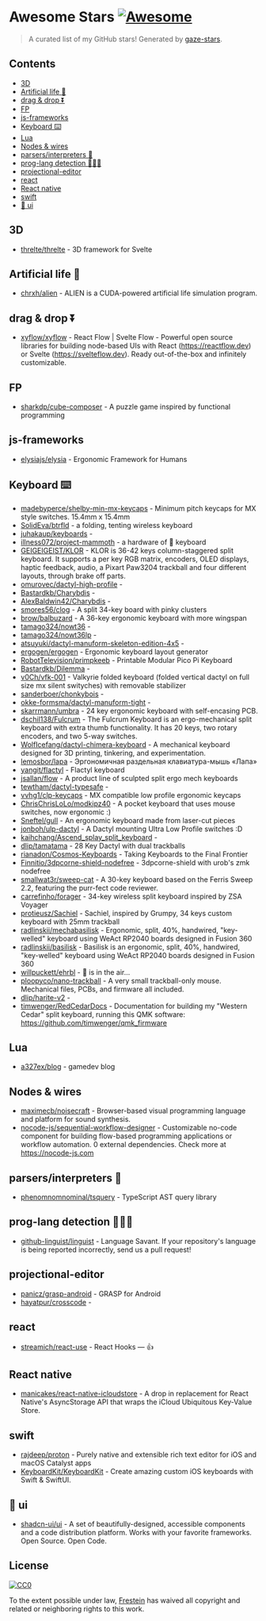 <!--lint disable awesome-contributing awesome-license awesome-list-item match-punctuation no-repeat-punctuation no-undefined-references awesome-spell-check-->

# Awesome Stars [![Awesome](https://awesome.re/badge.svg)](https://github.com/sindresorhus/awesome)

> A curated list of my GitHub stars! Generated by [gaze-stars](https://github.com/Frestein/gaze-stars).

## Contents
- [3D](#3d)
- [Artificial life 👾](#artificial-life-👾)
- [drag &amp; drop ⏬](#drag-&amp;-drop-⏬)
- [FP](#fp)
- [js-frameworks](#js-frameworks)
- [Keyboard ⌨️](#keyboard-⌨️)
- [Lua](#lua)
- [Nodes &amp; wires](#nodes-&amp;-wires)
- [parsers/interpreters 🌳](#parsers/interpreters-🌳)
- [prog-lang detection 👨🏽‍💻](#prog-lang-detection-👨🏽‍💻)
- [projectional-editor](#projectional-editor)
- [react](#react)
- [React native](#react-native)
- [swift](#swift)
- [🎨 ui](#🎨-ui)

## 3D
- [threlte/threlte](https://github.com/threlte/threlte) - 3D framework for Svelte

## Artificial life 👾
- [chrxh/alien](https://github.com/chrxh/alien) - ALIEN is a CUDA-powered artificial life simulation program.

## drag &amp; drop ⏬
- [xyflow/xyflow](https://github.com/xyflow/xyflow) - React Flow \| Svelte Flow - Powerful open source libraries for building node-based UIs with React (https://reactflow.dev) or Svelte (https://svelteflow.dev). Ready out-of-the-box and infinitely customizable.

## FP
- [sharkdp/cube-composer](https://github.com/sharkdp/cube-composer) - A puzzle game inspired by functional programming

## js-frameworks
- [elysiajs/elysia](https://github.com/elysiajs/elysia) - Ergonomic Framework for Humans

## Keyboard ⌨️
- [madebyperce/shelby-min-mx-keycaps](https://github.com/madebyperce/shelby-min-mx-keycaps) - Minimum pitch keycaps for MX style switches. 15.4mm x 15.4mm
- [SolidEva/btrfld](https://github.com/SolidEva/btrfld) - a folding, tenting wireless keyboard
- [juhakaup/keyboards](https://github.com/juhakaup/keyboards) - 
- [illness072/project-mammoth](https://github.com/illness072/project-mammoth) - a hardware of 🦣 keyboard
- [GEIGEIGEIST/KLOR](https://github.com/GEIGEIGEIST/KLOR) - KLOR is 36-42 keys column-staggered split keyboard. It supports a per key RGB matrix, encoders, OLED displays, haptic feedback, audio, a Pixart Paw3204 trackball and four different layouts, through brake off parts.
- [omurovec/dactyl-high-profile](https://github.com/omurovec/dactyl-high-profile) - 
- [Bastardkb/Charybdis](https://github.com/Bastardkb/Charybdis) - 
- [AlexBaldwin42/Charybdis](https://github.com/AlexBaldwin42/Charybdis) - 
- [smores56/clog](https://github.com/smores56/clog) - A split 34-key board with pinky clusters
- [brow/balbuzard](https://github.com/brow/balbuzard) - A 36-key ergonomic keyboard with more wingspan
- [tamago324/nowt36](https://github.com/tamago324/nowt36) - 
- [tamago324/nowt36lp](https://github.com/tamago324/nowt36lp) - 
- [atsuyuki/dactyl-manuform-skeleton-edition-4x5](https://github.com/atsuyuki/dactyl-manuform-skeleton-edition-4x5) - 
- [ergogen/ergogen](https://github.com/ergogen/ergogen) - Ergonomic keyboard layout generator
- [RobotTelevision/primpkeeb](https://github.com/RobotTelevision/primpkeeb) - Printable Modular Pico Pi Keyboard
- [Bastardkb/Dilemma](https://github.com/Bastardkb/Dilemma) - 
- [v0Ch/vfk-001](https://github.com/v0Ch/vfk-001) - Valkyrie folded keyboard (folded vertical dactyl on full size mx silent swityches) with removable stabilizer
- [sanderboer/chonkybois](https://github.com/sanderboer/chonkybois) - 
- [okke-formsma/dactyl-manuform-tight](https://github.com/okke-formsma/dactyl-manuform-tight) - 
- [skarrmann/umbra](https://github.com/skarrmann/umbra) - 24 key ergonomic keyboard with self-encasing PCB.
- [dschil138/Fulcrum](https://github.com/dschil138/Fulcrum) - The Fulcrum Keyboard is an ergo-mechanical split keyboard with extra thumb functionality. It has 20 keys, two rotary encoders, and two 5-way switches.
- [WolfIcefang/dactyl-chimera-keyboard](https://github.com/WolfIcefang/dactyl-chimera-keyboard) - A mechanical keyboard designed for 3D printing, tinkering, and experimentation.
- [lemosbor/lapa](https://github.com/lemosbor/lapa) - Эргономичная раздельная клавиатура-мышь «Лапа»
- [yangit/flactyl](https://github.com/yangit/flactyl) - Flactyl keyboard
- [jsallan/flow](https://github.com/jsallan/flow) - A product line of sculpted split ergo mech keyboards
- [tewtham/dactyl-typesafe](https://github.com/tewtham/dactyl-typesafe) - 
- [vvhg1/clp-keycaps](https://github.com/vvhg1/clp-keycaps) - MX compatible low profile ergonomic keycaps
- [ChrisChrisLoLo/modkipz40](https://github.com/ChrisChrisLoLo/modkipz40) - A pocket keyboard that uses mouse switches, now ergonomic :)
- [Sneftel/gull](https://github.com/Sneftel/gull) - An ergonomic keyboard made from laser-cut pieces
- [jonboh/ulp-dactyl](https://github.com/jonboh/ulp-dactyl) - A Dactyl mounting Ultra Low Profile switches :D
- [kaihchang/Ascend_splay_split_keyboard](https://github.com/kaihchang/Ascend_splay_split_keyboard) - 
- [dlip/tamatama](https://github.com/dlip/tamatama) - 28 Key Dactyl with dual trackballs
- [rianadon/Cosmos-Keyboards](https://github.com/rianadon/Cosmos-Keyboards) - Taking Keyboards to the Final Frontier
- [Finnitio/3dpcorne-shield-nodefree](https://github.com/Finnitio/3dpcorne-shield-nodefree) - 3dpcorne-shield with urob's zmk nodefree
- [smallwat3r/sweep-cat](https://github.com/smallwat3r/sweep-cat) - A 30-key keyboard based on the Ferris Sweep 2.2, featuring the purr-fect code reviewer.
- [carrefinho/forager](https://github.com/carrefinho/forager) - 34-key wireless split keyboard inspired by ZSA Voyager
- [protieusz/Sachiel](https://github.com/protieusz/Sachiel) - Sachiel, inspired by Grumpy, 34 keys custom keyboard with 25mm trackball
- [radlinskii/mechabasilisk](https://github.com/radlinskii/mechabasilisk) - Ergonomic, split, 40%, handwired, "key-welled" keyboard using WeAct RP2040 boards designed in Fusion 360
- [radlinskii/basilisk](https://github.com/radlinskii/basilisk) - Basilisk is an ergonomic, split, 40%, handwired, "key-welled" keyboard using WeAct RP2040 boards designed in Fusion 360
- [willpuckett/ehrbl](https://github.com/willpuckett/ehrbl) - 🍂 is in the air...
- [ploopyco/nano-trackball](https://github.com/ploopyco/nano-trackball) - A very small trackball-only mouse. Mechanical files, PCBs, and firmware all included.
- [dlip/harite-v2](https://github.com/dlip/harite-v2) - 
- [timwenger/RedCedarDocs](https://github.com/timwenger/RedCedarDocs) - Documentation for building my "Western Cedar" split keyboard, running this QMK software: https://github.com/timwenger/qmk_firmware

## Lua
- [a327ex/blog](https://github.com/a327ex/blog) - gamedev blog

## Nodes &amp; wires
- [maximecb/noisecraft](https://github.com/maximecb/noisecraft) - Browser-based visual programming language and platform for sound synthesis.
- [nocode-js/sequential-workflow-designer](https://github.com/nocode-js/sequential-workflow-designer) - Customizable no-code component for building flow-based programming applications or workflow automation. 0 external dependencies. Check more at https://nocode-js.com

## parsers/interpreters 🌳
- [phenomnomnominal/tsquery](https://github.com/phenomnomnominal/tsquery) - TypeScript AST query library

## prog-lang detection 👨🏽‍💻
- [github-linguist/linguist](https://github.com/github-linguist/linguist) - Language Savant. If your repository's language is being reported incorrectly, send us a pull request!

## projectional-editor
- [panicz/grasp-android](https://github.com/panicz/grasp-android) - GRASP for Android
- [hayatpur/crosscode](https://github.com/hayatpur/crosscode) - 

## react
- [streamich/react-use](https://github.com/streamich/react-use) - React Hooks — 👍

## React native
- [manicakes/react-native-icloudstore](https://github.com/manicakes/react-native-icloudstore) - A drop in replacement for React Native's AsyncStorage API that wraps the iCloud Ubiquitous Key-Value Store.

## swift
- [rajdeep/proton](https://github.com/rajdeep/proton) - Purely native and extensible rich text editor for iOS and macOS Catalyst apps
- [KeyboardKit/KeyboardKit](https://github.com/KeyboardKit/KeyboardKit) - Create amazing custom iOS keyboards with Swift & SwiftUI.

## 🎨 ui
- [shadcn-ui/ui](https://github.com/shadcn-ui/ui) - A set of beautifully-designed, accessible components and a code distribution platform. Works with your favorite frameworks. Open Source. Open Code.

## License

[![CC0](http://mirrors.creativecommons.org/presskit/buttons/88x31/svg/cc-zero.svg)](https://creativecommons.org/publicdomain/zero/1.0/)

To the extent possible under law, [Frestein](https://github.com/Frestein) has waived all copyright and related or neighboring rights to this work.
